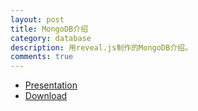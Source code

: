 ```yaml
---
layout: post
title: MongoDB介绍
category: database
description: 用reveal.js制作的MongoDB介绍。
comments: true
---
```


- <a href="http://cherryleer.com/mongodb-introduction">Presentation</a>
- <a href="http://pan.baidu.com/s/1gdGgnpL">Download</a>